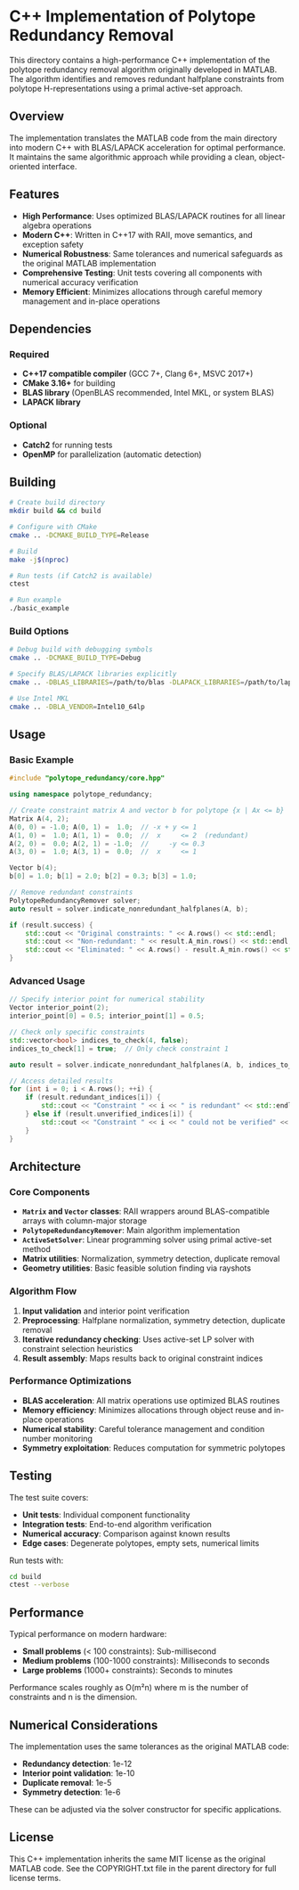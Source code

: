# C++ Implementation of Polytope Redundancy Removal

This directory contains a high-performance C++ implementation of the polytope redundancy removal algorithm originally developed in MATLAB. The algorithm identifies and removes redundant halfplane constraints from polytope H-representations using a primal active-set approach.

## Overview

The implementation translates the MATLAB code from the main directory into modern C++ with BLAS/LAPACK acceleration for optimal performance. It maintains the same algorithmic approach while providing a clean, object-oriented interface.

## Features

- **High Performance**: Uses optimized BLAS/LAPACK routines for all linear algebra operations
- **Modern C++**: Written in C++17 with RAII, move semantics, and exception safety
- **Numerical Robustness**: Same tolerances and numerical safeguards as the original MATLAB implementation
- **Comprehensive Testing**: Unit tests covering all components with numerical accuracy verification
- **Memory Efficient**: Minimizes allocations through careful memory management and in-place operations

## Dependencies

### Required
- **C++17 compatible compiler** (GCC 7+, Clang 6+, MSVC 2017+)
- **CMake 3.16+** for building
- **BLAS library** (OpenBLAS recommended, Intel MKL, or system BLAS)
- **LAPACK library**

### Optional
- **Catch2** for running tests
- **OpenMP** for parallelization (automatic detection)

## Building

```bash
# Create build directory
mkdir build && cd build

# Configure with CMake
cmake .. -DCMAKE_BUILD_TYPE=Release

# Build
make -j$(nproc)

# Run tests (if Catch2 is available)
ctest

# Run example
./basic_example
```

### Build Options

```bash
# Debug build with debugging symbols
cmake .. -DCMAKE_BUILD_TYPE=Debug

# Specify BLAS/LAPACK libraries explicitly
cmake .. -DBLAS_LIBRARIES=/path/to/blas -DLAPACK_LIBRARIES=/path/to/lapack

# Use Intel MKL
cmake .. -DBLA_VENDOR=Intel10_64lp
```

## Usage

### Basic Example

```cpp
#include "polytope_redundancy/core.hpp"

using namespace polytope_redundancy;

// Create constraint matrix A and vector b for polytope {x | Ax <= b}
Matrix A(4, 2);
A(0, 0) = -1.0; A(0, 1) =  1.0;  // -x + y <= 1
A(1, 0) =  1.0; A(1, 1) =  0.0;  //  x     <= 2  (redundant)
A(2, 0) =  0.0; A(2, 1) = -1.0;  //     -y <= 0.3
A(3, 0) =  1.0; A(3, 1) =  0.0;  //  x     <= 1

Vector b(4);
b[0] = 1.0; b[1] = 2.0; b[2] = 0.3; b[3] = 1.0;

// Remove redundant constraints
PolytopeRedundancyRemover solver;
auto result = solver.indicate_nonredundant_halfplanes(A, b);

if (result.success) {
    std::cout << "Original constraints: " << A.rows() << std::endl;
    std::cout << "Non-redundant: " << result.A_min.rows() << std::endl;
    std::cout << "Eliminated: " << A.rows() - result.A_min.rows() << std::endl;
}
```

### Advanced Usage

```cpp
// Specify interior point for numerical stability
Vector interior_point(2);
interior_point[0] = 0.5; interior_point[1] = 0.5;

// Check only specific constraints
std::vector<bool> indices_to_check(4, false);
indices_to_check[1] = true;  // Only check constraint 1

auto result = solver.indicate_nonredundant_halfplanes(A, b, indices_to_check, interior_point);

// Access detailed results
for (int i = 0; i < A.rows(); ++i) {
    if (result.redundant_indices[i]) {
        std::cout << "Constraint " << i << " is redundant" << std::endl;
    } else if (result.unverified_indices[i]) {
        std::cout << "Constraint " << i << " could not be verified" << std::endl;
    }
}
```

## Architecture

### Core Components

- **`Matrix` and `Vector` classes**: RAII wrappers around BLAS-compatible arrays with column-major storage
- **`PolytopeRedundancyRemover`**: Main algorithm implementation
- **`ActiveSetSolver`**: Linear programming solver using primal active-set method  
- **Matrix utilities**: Normalization, symmetry detection, duplicate removal
- **Geometry utilities**: Basic feasible solution finding via rayshots

### Algorithm Flow

1. **Input validation** and interior point verification
2. **Preprocessing**: Halfplane normalization, symmetry detection, duplicate removal
3. **Iterative redundancy checking**: Uses active-set LP solver with constraint selection heuristics
4. **Result assembly**: Maps results back to original constraint indices

### Performance Optimizations

- **BLAS acceleration**: All matrix operations use optimized BLAS routines
- **Memory efficiency**: Minimizes allocations through object reuse and in-place operations
- **Numerical stability**: Careful tolerance management and condition number monitoring
- **Symmetry exploitation**: Reduces computation for symmetric polytopes

## Testing

The test suite covers:

- **Unit tests**: Individual component functionality
- **Integration tests**: End-to-end algorithm verification
- **Numerical accuracy**: Comparison against known results
- **Edge cases**: Degenerate polytopes, empty sets, numerical limits

Run tests with:
```bash
cd build
ctest --verbose
```

## Performance

Typical performance on modern hardware:
- **Small problems** (< 100 constraints): Sub-millisecond
- **Medium problems** (100-1000 constraints): Milliseconds to seconds  
- **Large problems** (1000+ constraints): Seconds to minutes

Performance scales roughly as O(m²n) where m is the number of constraints and n is the dimension.

## Numerical Considerations

The implementation uses the same tolerances as the original MATLAB code:
- **Redundancy detection**: 1e-12
- **Interior point validation**: 1e-10  
- **Duplicate removal**: 1e-5
- **Symmetry detection**: 1e-6

These can be adjusted via the solver constructor for specific applications.

## License

This C++ implementation inherits the same MIT license as the original MATLAB code. See the COPYRIGHT.txt file in the parent directory for full license terms.
